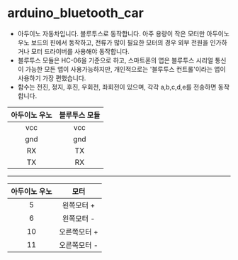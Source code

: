 # arduino_bluetooth_car

* 아두이노 자동차입니다. 블루투스로 동작합니다. 아주 용량이 작은 모터만 아두이노 우노 보드의 핀에서 동작하고, 전류가 많이 필요한 모터의 경우 외부 전원을 인가하거나 모터 드라이버를 사용해야 동작합니다.   
* 블루투스 모듈은 HC-06을 기준으로 하고, 스마트폰의 앱은 블루투스 시리얼 통신이 가능한 모든 앱이 사용가능하지만, 개인적으로는 '블루투스 컨트롤'이라는 앱이 사용하기 가장 편했습니다. 
* 함수는 전진, 정지, 후진, 우회전, 좌회전이 있으며, 각각 a,b,c,d,e를 전송하면 동작합니다. 

| 아두이노 우노  | 블루투스 모듈 |
| :------------: | :-----------: |
| vcc           |   vcc       |
| gnd           |   gnd       |
| RX            |   TX        |
| TX            |   RX        |


---
| 아두이노 우노  | 모터 |
| :------------: | :-----------: |
| 5           |   왼쪽모터 +      |
| 6           |   왼쪽모터 -       |
| 10            |   오른쪽모터 +   |
| 11            |   오른쪽모터 -    |
